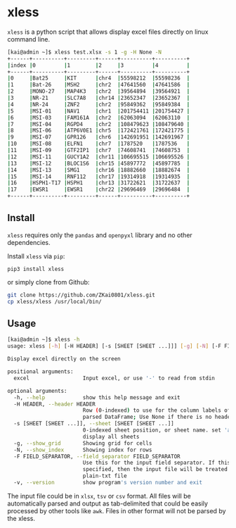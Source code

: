 # xless

`xless` is a python script that allows display excel files directly on linux command line.

```bash
[kai@admin ~]$ xless test.xlsx -s 1 -g -H None -N 
+------+----------+---------+------+----------+----------+
|index |0         |1        |2     |3         |4         |
+------+----------+---------+------+----------+----------+
|0     |Bat25     |KIT      |chr4  |55598212  |55598236  |
|1     |Bat-26    |MSH2     |chr2  |47641560  |47641586  |
|2     |MONO-27   |MAP4K3   |chr2  |39564894  |39564921  |
|3     |NR-21     |SLC7A8   |chr14 |23652347  |23652367  |
|4     |NR-24     |ZNF2     |chr2  |95849362  |95849384  |
|5     |MSI-01    |NAV1     |chr1  |201754411 |201754427 |
|6     |MSI-03    |FAM161A  |chr2  |62063094  |62063110  |
|7     |MSI-04    |RGPD4    |chr2  |108479623 |108479640 |
|8     |MSI-06    |ATP6V0E1 |chr5  |172421761 |172421775 |
|9     |MSI-07    |GPR126   |chr6  |142691951 |142691967 |
|10    |MSI-08    |ELFN1    |chr7  |1787520   |1787536   |
|11    |MSI-09    |GTF2IP1  |chr7  |74608741  |74608753  |
|12    |MSI-11    |GUCY1A2  |chr11 |106695515 |106695526 |
|13    |MSI-12    |BLOC1S6  |chr15 |45897772  |45897785  |
|14    |MSI-13    |SMG1     |chr16 |18882660  |18882674  |
|15    |MSI-14    |RNF112   |chr17 |19314918  |19314935  |
|16    |HSPH1-T17 |HSPH1    |chr13 |31722621  |31722637  |
|17    |EWSR1     |EWSR1    |chr22 |29696469  |29696484  |
+------+----------+---------+------+----------+----------+
```



## Install 

`xless` requires only the `pandas` and `openpyxl` library and no other dependencies.

Install `xless` via `pip`:

`pip3 install xless`

or simply clone from Github:

```bash
git clone https://github.com/ZKai0801/xless.git 
cp xless/xless /usr/local/bin/
```



## Usage

```bash
[kai@admin ~]$ xless -h
usage: xless [-h] [-H HEADER] [-s [SHEET [SHEET ...]]] [-g] [-N] [-F FIELD_SEPARATOR] [-v] excel

Display excel directly on the screen

positional arguments:
  excel                 Input excel, or use '-' to read from stdin

optional arguments:
  -h, --help            show this help message and exit
  -H HEADER, --header HEADER
                        Row (0-indexed) to use for the column labels of the
                        parsed DataFrame; Use None if there is no header.
  -s [SHEET [SHEET ...]], --sheet [SHEET [SHEET ...]]
                        0-indexed sheet position, or sheet name. set 'all' to
                        display all sheets
  -g, --show_grid       Showing grid for cells
  -N, --show_index      Showing index for rows
  -F FIELD_SEPARATOR, --field_separator FIELD_SEPARATOR
                        Use this for the input field separator. If this is
                        specified, then the input file will be treated as a
                        plain-txt file
  -v, --version         show program's version number and exit
```



The input file could be in `xlsx`, `tsv` or `csv` format. All files will be automatically parsed and output as tab-delimited that could be easily processed by other tools like `awk`. Files in other format will not be parsed by the xless.
